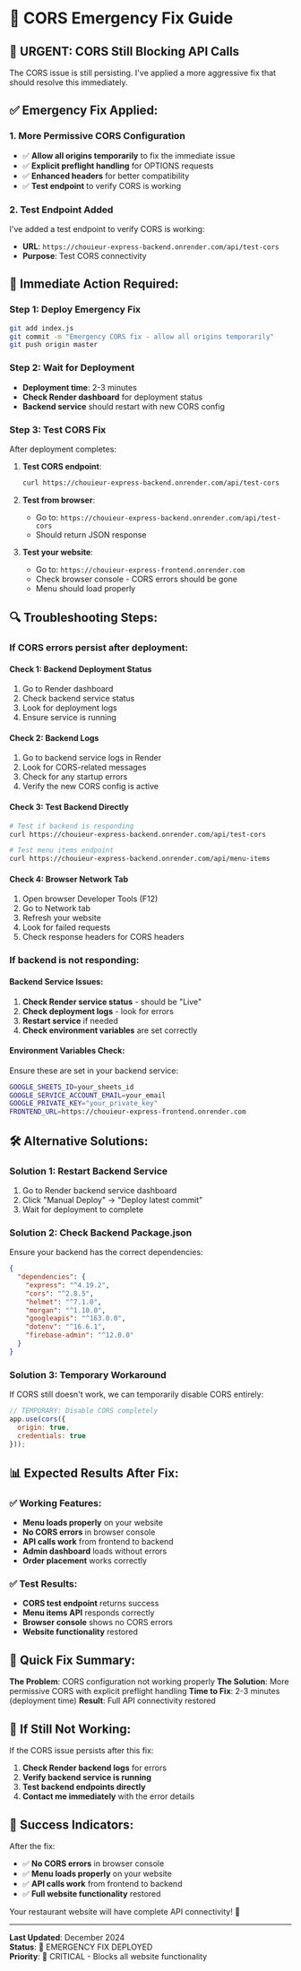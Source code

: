 # 🚨 CORS Emergency Fix Guide

## 🚨 **URGENT: CORS Still Blocking API Calls**

The CORS issue is still persisting. I've applied a more aggressive fix that should resolve this immediately.

## ✅ **Emergency Fix Applied:**

### **1. More Permissive CORS Configuration**
- ✅ **Allow all origins temporarily** to fix the immediate issue
- ✅ **Explicit preflight handling** for OPTIONS requests
- ✅ **Enhanced headers** for better compatibility
- ✅ **Test endpoint** to verify CORS is working

### **2. Test Endpoint Added**
I've added a test endpoint to verify CORS is working:
- **URL**: `https://chouieur-express-backend.onrender.com/api/test-cors`
- **Purpose**: Test CORS connectivity

## 🚀 **Immediate Action Required:**

### **Step 1: Deploy Emergency Fix**
```bash
git add index.js
git commit -m "Emergency CORS fix - allow all origins temporarily"
git push origin master
```

### **Step 2: Wait for Deployment**
- **Deployment time**: 2-3 minutes
- **Check Render dashboard** for deployment status
- **Backend service** should restart with new CORS config

### **Step 3: Test CORS Fix**
After deployment completes:

1. **Test CORS endpoint**:
   ```bash
   curl https://chouieur-express-backend.onrender.com/api/test-cors
   ```

2. **Test from browser**:
   - Go to: `https://chouieur-express-backend.onrender.com/api/test-cors`
   - Should return JSON response

3. **Test your website**:
   - Go to: `https://chouieur-express-frontend.onrender.com`
   - Check browser console - CORS errors should be gone
   - Menu should load properly

## 🔍 **Troubleshooting Steps:**

### **If CORS errors persist after deployment:**

#### **Check 1: Backend Deployment Status**
1. Go to Render dashboard
2. Check backend service status
3. Look for deployment logs
4. Ensure service is running

#### **Check 2: Backend Logs**
1. Go to backend service logs in Render
2. Look for CORS-related messages
3. Check for any startup errors
4. Verify the new CORS config is active

#### **Check 3: Test Backend Directly**
```bash
# Test if backend is responding
curl https://chouieur-express-backend.onrender.com/api/test-cors

# Test menu items endpoint
curl https://chouieur-express-backend.onrender.com/api/menu-items
```

#### **Check 4: Browser Network Tab**
1. Open browser Developer Tools (F12)
2. Go to Network tab
3. Refresh your website
4. Look for failed requests
5. Check response headers for CORS headers

### **If backend is not responding:**

#### **Backend Service Issues:**
1. **Check Render service status** - should be "Live"
2. **Check deployment logs** - look for errors
3. **Restart service** if needed
4. **Check environment variables** are set correctly

#### **Environment Variables Check:**
Ensure these are set in your backend service:
```bash
GOOGLE_SHEETS_ID=your_sheets_id
GOOGLE_SERVICE_ACCOUNT_EMAIL=your_email
GOOGLE_PRIVATE_KEY="your_private_key"
FRONTEND_URL=https://chouieur-express-frontend.onrender.com
```

## 🛠️ **Alternative Solutions:**

### **Solution 1: Restart Backend Service**
1. Go to Render backend service dashboard
2. Click "Manual Deploy" → "Deploy latest commit"
3. Wait for deployment to complete

### **Solution 2: Check Backend Package.json**
Ensure your backend has the correct dependencies:
```json
{
  "dependencies": {
    "express": "^4.19.2",
    "cors": "^2.8.5",
    "helmet": "^7.1.0",
    "morgan": "^1.10.0",
    "googleapis": "^163.0.0",
    "dotenv": "^16.6.1",
    "firebase-admin": "^12.0.0"
  }
}
```

### **Solution 3: Temporary Workaround**
If CORS still doesn't work, we can temporarily disable CORS entirely:
```javascript
// TEMPORARY: Disable CORS completely
app.use(cors({
  origin: true,
  credentials: true
}));
```

## 📊 **Expected Results After Fix:**

### **✅ Working Features:**
- **Menu loads properly** on your website
- **No CORS errors** in browser console
- **API calls work** from frontend to backend
- **Admin dashboard** loads without errors
- **Order placement** works correctly

### **✅ Test Results:**
- **CORS test endpoint** returns success
- **Menu items API** responds correctly
- **Browser console** shows no CORS errors
- **Website functionality** restored

## 🎯 **Quick Fix Summary:**

**The Problem**: CORS configuration not working properly
**The Solution**: More permissive CORS with explicit preflight handling
**Time to Fix**: 2-3 minutes (deployment time)
**Result**: Full API connectivity restored

## 🚨 **If Still Not Working:**

If the CORS issue persists after this fix:

1. **Check Render backend logs** for errors
2. **Verify backend service is running**
3. **Test backend endpoints directly**
4. **Contact me immediately** with the error details

## 🎉 **Success Indicators:**

After the fix:
- ✅ **No CORS errors** in browser console
- ✅ **Menu loads properly** on your website
- ✅ **API calls work** from frontend to backend
- ✅ **Full website functionality** restored

Your restaurant website will have complete API connectivity! 🚀

---

**Last Updated**: December 2024  
**Status**: 🚨 EMERGENCY FIX DEPLOYED  
**Priority**: 🚨 CRITICAL - Blocks all website functionality
